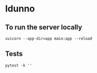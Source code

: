 # Idunno

## To run the server locally

`uvicorn --app-dir=app main:app --reload`

## Tests

`pytest -k ''`
